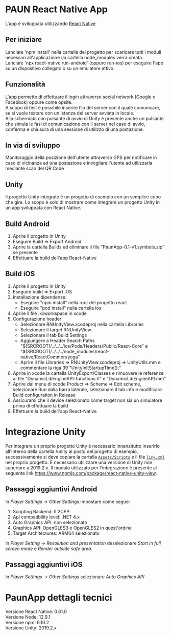 # PAUN React Native App 

L'app è sviluppata utilizzando [React Native](https://facebook.github.io/react-native/)

## Per iniziare
Lanciare 'npm install' nella cartella del progetto per scaricare tutti i moduli necessari all'applicazione (la cartella node_modules verrà creata.  
Lanciare 'npx react-native run-android' (oppure run-ios) per eseguire l'app su un dispositivo collegato o su un emulatore attivo.  

## Funzionalità
L'app permette di effettuare il login attraverso social network (Google o Facebbok) oppure come opsite.  
A scopo di test è possibile inserire l'ip del server con il quale comunicare, se si vuole testare con un istanza del server avviata in locale.  
Alla schermata con pulsante di avvio di Unity è presente anche un pulsante che simula le fasi di comunicazione con il server nel caso di avvio, conferma e chiusura di una sessione di utilizzo di una postazione.  

## In via di sviluppo
Monitoraggio della posizione dell'utente attraverso GPS per notificare in caso di vicinanza ad una postazione e invogliare l'utente ad utilizzarla mediante scan del QR Code

## Unity
Il progetto Unity integrato è un progetto di esempio con un semplice cubo che gira. Lo scopo è solo di mostrare come integrare un progetto Unity in un app sviluppata con React Native.

## Build Android
1. Aprire il progetto in Unity
1. Eseguire Build => Export Android
1. Aprire la cartella Builds ed eliminare il file "PaunApp-0.1-v1.symbols.zip" se presente
1. Effettuare la build dell'app React-Native

## Build iOS
1. Aprire il progetto in Unity
1. Eseguire build => Export iOS
1. Installazione dipendenze: 
	* Eseguire "npm install" nella root del progetto react
	* Eseguire "pod install" nella cartella ios
1. Aprire il file .xcworkspace in xcode
1. Configurazione header
	* Selezionare RNUnityView.xcodeproj nella cartella Libraries
	* Selezionare il target RNUnityView
	* Selezionare il tab Build Settings
	* Aggiungere a Header Search Paths "$(SRCROOT)/../../../ios/Pods/Headers/Public/React-Core" e "$(SRCROOT)/../../../node_modules/react-native/ReactCommon/yoga"
	* Aprire il file Libraries => RNUnityView.xcodeproj => UnityUtils.mm e commentare la riga 39 "UnityInitStartupTime();"
1. Aprire in xcode la cartella UnityExport/Classes e rimuovere le referenze ai file "DynamicLibEngineAPI-functions.h" e "DynamicLibEngineAPI.mm"
1. Aprire dal menu di xcode Product => Scheme => Edit scheme, selezionare Run dalla barra laterale, selezionare il tab info e modificare Build configuration in Release
1. Assicurarsi che il device selezionato come target non sia un simulatore prima di effettuare la build
1. Effettuare la build dell'app React-Native

# Integrazione Unity
Per integrare un proprio progetto Unity è necessario innanzitutto inserirlo all'interno della cartella /unity al posto del progetto di esempio, successivamente si deve copiare la cartella [`Assets/Scripts`](https://github.com/ZioPepito/PaunApp/tree/master/unity/IntegrationSample/Assets/Scripts) e il file [`link.xml`](https://github.com/ZioPepito/PaunApp/blob/master/unity/IntegrationSample/Assets/link.xml) nel proprio progetto. È necessario utilizzare una versione di Unity non superiore a 2019.2.x. Il modulo utilizzato per l'integrazione è presente al seguente link https://www.npmjs.com/package/react-native-unity-view.

## Passaggi aggiuntivi Android
In *Player Settings -> Other Settings* impostare come segue:
1. Scripting Backend: IL2CPP
1. Api compatibility level: .NET 4.x
1. Auto Graphics API: non selezionato
1. Graphics API: OpenGLES3 e OpenGLES2 in quest'ordine
1. Target Architectures: ARM64 selezionato

In *Player Setting -> Resolution and presentation* deselezionare *Start in full screen mode* e *Render outside safe area*.

## Passaggi aggiuntivi iOS
In *Player Settings -> Other Settings* selezionare *Auto Graphics API*

# PaunApp dettagli tecnici
Versione React Native: 0.61.0  
Versione Node: 12.9.1  
Versione npm: 6.10.2  
Versione Unity: 2019.2.x
